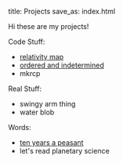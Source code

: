 title: Projects
save_as: index.html

Hi these are my projects!

Code Stuff:

* [relativity map](../../relativity)
* [ordered and indetermined](../../ordered_indetermined)
* mkrcp

Real Stuff:

* swingy arm thing
* water blob

Words:

* [ten years a peasant](http://tenyearsapeasant.tumblr.com)
* let's read planetary science
